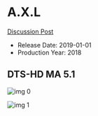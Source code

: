 # A.X.L

[Discussion Post](https://www.avsforum.com/threads/bass-eq-for-filtered-movies.2995212/post-57351146)

* Release Date: 2019-01-01
* Production Year: 2018

## DTS-HD MA 5.1

![img 0](https://i.imgur.com/Htjiids.jpg)

![img 1](https://i.imgur.com/McNOrgt.jpg)

